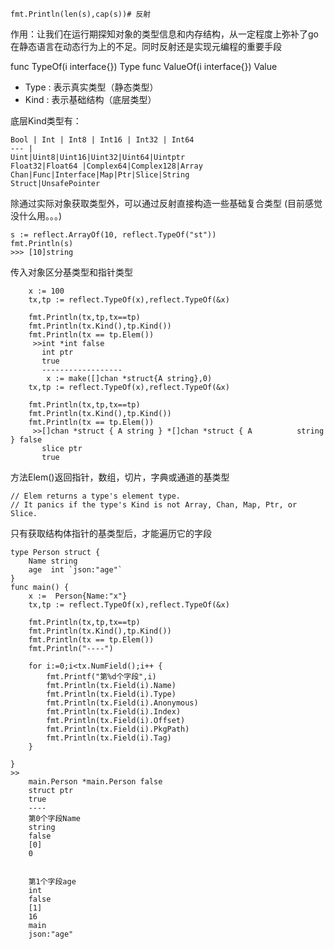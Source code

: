 	fmt.Println(len(s),cap(s))# 反射
作用：让我们在运行期探知对象的类型信息和内存结构，从一定程度上弥补了go在静态语言在动态行为上的不足。同时反射还是实现元编程的重要手段

func TypeOf(i interface{}) Type
func ValueOf(i interface{}) Value

+ Type : 表示真实类型（静态类型）
+ Kind : 表示基础结构（底层类型）

底层Kind类型有：

	Bool | Int | Int8 | Int16 | Int32 | Int64
	--- |
	Uint|Uint8|Uint16|Uint32|Uint64|Uintptr
	Float32|Float64	|Complex64|Complex128|Array
	Chan|Func|Interface|Map|Ptr|Slice|String
	Struct|UnsafePointer

除通过实际对象获取类型外，可以通过反射直接构造一些基础复合类型
(目前感觉没什么用。。。)
```
s := reflect.ArrayOf(10, reflect.TypeOf("st"))
fmt.Println(s)
>>> [10]string
```

传入对象区分基类型和指针类型
```
	x := 100
	tx,tp := reflect.TypeOf(x),reflect.TypeOf(&x)
	
	fmt.Println(tx,tp,tx==tp)
	fmt.Println(tx.Kind(),tp.Kind())
	fmt.Println(tx == tp.Elem())
     >>int *int false
       int ptr
       true  
       ------------------
       	x := make([]chan *struct{A string},0)
	tx,tp := reflect.TypeOf(x),reflect.TypeOf(&x)
	
	fmt.Println(tx,tp,tx==tp)
	fmt.Println(tx.Kind(),tp.Kind())
	fmt.Println(tx == tp.Elem())
     >>[]chan *struct { A string } *[]chan *struct { A          string } false
       slice ptr
       true
```
方法Elem()返回指针，数组，切片，字典或通道的基类型
```
// Elem returns a type's element type.
// It panics if the type's Kind is not Array, Chan, Map, Ptr, or Slice.

```	

只有获取结构体指针的基类型后，才能遍历它的字段
```
type Person struct {
	Name string
	age  int `json:"age"`
}
func main() {
	x :=  Person{Name:"x"}
	tx,tp := reflect.TypeOf(x),reflect.TypeOf(&x)
	
	fmt.Println(tx,tp,tx==tp)
	fmt.Println(tx.Kind(),tp.Kind())
	fmt.Println(tx == tp.Elem())
	fmt.Println("----")
	
	for i:=0;i<tx.NumField();i++ {
		fmt.Printf("第%d个字段",i)
		fmt.Println(tx.Field(i).Name)
		fmt.Println(tx.Field(i).Type)
		fmt.Println(tx.Field(i).Anonymous)
		fmt.Println(tx.Field(i).Index)
		fmt.Println(tx.Field(i).Offset)
		fmt.Println(tx.Field(i).PkgPath)
		fmt.Println(tx.Field(i).Tag)
	}
	
}
>>
	main.Person *main.Person false
	struct ptr
	true
	----
	第0个字段Name
	string
	false
	[0]
	0


	第1个字段age
	int
	false
	[1]
	16
	main
	json:"age"
	
```